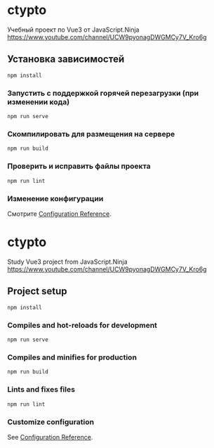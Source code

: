 # ctypto

Учебный проект по Vue3 от JavaScript.Ninja https://www.youtube.com/channel/UCW9pyonagDWGMCy7V_Kro6g

## Установка зависимостей
```
npm install
```

### Запустить с поддержкой горячей перезагрузки (при изменении кода)
```
npm run serve
```

### Скомпилировать для размещения на сервере
```
npm run build
```

### Проверить и исправить файлы проекта
```
npm run lint
```

### Изменение конфигурации
Смотрите [Configuration Reference](https://cli.vuejs.org/config/).

# ctypto

Study Vue3 project from JavaScript.Ninja https://www.youtube.com/channel/UCW9pyonagDWGMCy7V_Kro6g

## Project setup
```
npm install
```

### Compiles and hot-reloads for development
```
npm run serve
```

### Compiles and minifies for production
```
npm run build
```

### Lints and fixes files
```
npm run lint
```

### Customize configuration
See [Configuration Reference](https://cli.vuejs.org/config/).
